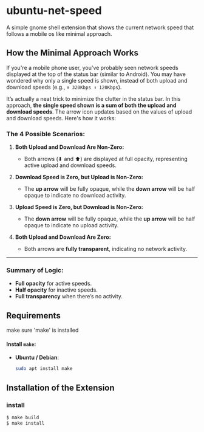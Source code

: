 # ubuntu-net-speed
A simple gnome shell extension that shows the current network speed that follows a mobile os like minimal approach.

## How the Minimal Approach Works

If you're a mobile phone user, you've probably seen network speeds displayed at the top of the status bar (similar to Android). You may have wondered why only a single speed is shown, instead of both upload and download speeds (e.g., `⬇ 320Kbps ⬆ 120Kbps`).

It’s actually a neat trick to minimize the clutter in the status bar. In this approach, **the single speed shown is a sum of both the upload and download speeds**. The arrow icon updates based on the values of upload and download speeds. Here's how it works:

### The 4 Possible Scenarios:
1. **Both Upload and Download Are Non-Zero:**
   - Both arrows (⬇ and ⬆) are displayed at full opacity, representing active upload and download speeds.

2. **Download Speed is Zero, but Upload is Non-Zero:**
   - The **up arrow** will be fully opaque, while the **down arrow** will be half opaque to indicate no download activity.

3. **Upload Speed is Zero, but Download is Non-Zero:**
   - The **down arrow** will be fully opaque, while the **up arrow** will be half opaque to indicate no upload activity.

4. **Both Upload and Download Are Zero:**
   - Both arrows are **fully transparent**, indicating no network activity.
     
---

### Summary of Logic:
- **Full opacity** for active speeds.
- **Half opacity** for inactive speeds.
- **Full transparency** when there’s no activity.



## Requirements
make sure 'make' is installed
#### Install `make`:

- **Ubuntu / Debian**:

  ```bash
  sudo apt install make

## Installation of the Extension
### install
```bash
$ make build
$ make install
```
